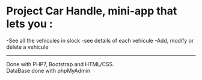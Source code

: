 # Project Car Handle, mini-app that lets you :    
-See all the vehicules in slock
-see details of each vehicule
-Add, modify or delete a vehicule     

*****      
Done with PHP7, Bootstrap and HTML/CSS.     
DataBase done with phpMyAdmin
